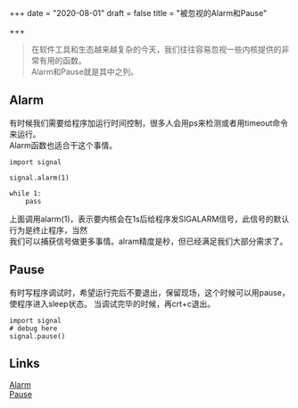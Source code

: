 +++
date = "2020-08-01"
draft = false
title = "被忽视的Alarm和Pause"

+++

>在软件工具和生态越来越复杂的今天，我们往往容易忽视一些内核提供的非常有用的函数。  
>Alarm和Pause就是其中之列。

## Alarm

有时候我们需要给程序加运行时间控制，很多人会用ps来检测或者用timeout命令来运行。  
Alarm函数也适合干这个事情。

```
import signal

signal.alarm(1)

while 1:
    pass
```

上面调用alarm(1)，表示要内核会在1s后给程序发SIGALARM信号，此信号的默认行为是终止程序，当然  
我们可以捕获信号做更多事情。alram精度是秒，但已经满足我们大部分需求了。

## Pause

有时写程序调试时，希望运行完后不要退出，保留现场，这个时候可以用pause，使程序进入sleep状态。
当调试完毕的时候，再crt+c退出。

```
import signal
# debug here
signal.pause()
```

## Links
[Alarm](https://man7.org/linux/man-pages/man2/alarm.2.html)  
[Pause](https://man7.org/linux/man-pages/man2/pause.2.html)